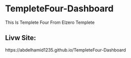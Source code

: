 # TempleteFour-Dashboard
This Is Templete Four From Elzero Templete
<h2>Livw Site:</h2> https://abdelhamid1235.github.io/TempleteFour-Dashboard
